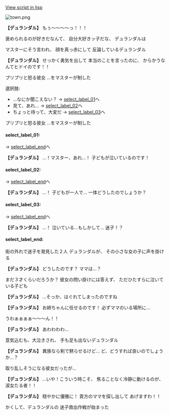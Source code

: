 [View script in lisp](../scripts/10035202.txt)

![town.png](../images/backgrounds/town.png)

**【デュランダル】**
もぅ～～～～っ！！！

褒められるのが好きだなんて、
自分大好きッ子だな、
デュランダルは

マスターにそう言われ、
顔を真っ赤にして
反論しているデュランダル

**【デュランダル】**
せっかく勇気を出して
本当のことを言ったのに、
からかうなんてヒドイのです！！

プリプリと怒る彼女
…をマスターが制した

選択肢:
- …なにか聞こえない？ → [select_label_01](#select_label_01)へ
- 見て、あれ… → [select_label_02](#select_label_02)へ
- ちょっと待って、大変だ → [select_label_03](#select_label_03)へ

プリプリと怒る彼女
…をマスターが制した

#### select_label_01:
 → [select_label_end](#select_label_end)へ

**【デュランダル】**
…！マスター、あれ…！
子どもが泣いているのです！

#### select_label_02:
 → [select_label_end](#select_label_end)へ

**【デュランダル】**
…！
子どもが一人で…
一体どうしたのでしょうか？

#### select_label_03:
 → [select_label_end](#select_label_end)へ

**【デュランダル】**
…！
泣いている…もしかして…
迷子！？

#### select_label_end:

街の外れで迷子を発見した２人
デュランダルが、
その小さな女の子に声を掛ける

**【デュランダル】**
どうしたのです？
ママは…？

まだ３才くらいだろうか？
彼女の問い掛けには答えず、
ただひたすらに泣いている子ども

**【デュランダル】**
…そっか、はぐれてしまったのですね

**【デュランダル】**
お姉ちゃんに任せるのです！
必ずママのいる場所に…

うわぁぁぁぁ～～～ん！！

**【デュランダル】**
あわわわわ…

意気込むも、大泣きされ、
手も足も出ないデュランダル

**【デュランダル】**
異族なら剣で黙らせるけど…
ど、どうすれば良いのでしょうか…？

取り乱しそうになる彼女だったが…

**【デュランダル】**
…いや！こういう時こそ、
焦ることなく冷静に動けるのが、
淑女たる者！！

**【デュランダル】**
穏やかに優雅に！
貴方のママを探し出して
あげますわ！！

かくして、デュランダルの
迷子救出作戦が始まった
